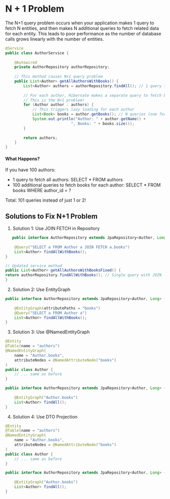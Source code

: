 # N + 1 Problem

The N+1 query problem occurs when your application makes 1 query to fetch N entities, and then makes N additional queries to fetch related data for each entity. This leads to poor performance as the number of database calls grows linearly with the number of entities.


```java
@Service
public class AuthorService {
    
    @Autowired
    private AuthorRepository authorRepository;
    
    // This method causes N+1 query problem
    public List<Author> getAllAuthorsWithBooks() {
        List<Author> authors = authorRepository.findAll(); // 1 query to get all authors
        
        // For each author, Hibernate makes a separate query to fetch books
        // This is the N+1 problem!
        for (Author author : authors) {
            // This triggers lazy loading for each author
            List<Book> books = author.getBooks(); // N queries (one for each author)
            System.out.println("Author: " + author.getName() + 
                             ", Books: " + books.size());
        }
        
        return authors;
    }
}
```

#### What Happens?

If you have 100 authors:

* 1 query to fetch all authors: SELECT * FROM authors
* 100 additional queries to fetch books for each author: SELECT * FROM books WHERE author_id = ?  

Total: 101 queries instead of just 1 or 2!


## Solutions to Fix N+1 Problem

1. Solution 1: Use JOIN FETCH in Repository
```java
   public interface AuthorRepository extends JpaRepository<Author, Long> {
    
    @Query("SELECT a FROM Author a JOIN FETCH a.books")
    List<Author> findAllWithBooks();
}

// Updated service method
public List<Author> getAllAuthorsWithBooksFixed() {
return authorRepository.findAllWithBooks(); // Single query with JOIN
}
```


2. Solution 2: Use EntityGraph

```java
public interface AuthorRepository extends JpaRepository<Author, Long> {
    
    @EntityGraph(attributePaths = "books")
    @Query("SELECT a FROM Author a")
    List<Author> findAllWithBooks();
}
```

3. Solution 3: Use @NamedEntityGraph
```java
@Entity
@Table(name = "authors")
@NamedEntityGraph(
    name = "Author.books",
    attributeNodes = @NamedAttributeNode("books")
)
public class Author {
    // ... same as before
}

public interface AuthorRepository extends JpaRepository<Author, Long> {
    
    @EntityGraph("Author.books")
    List<Author> findAll();
}
```

4. Solution 4: Use DTO Projection

```java
@Entity
@Table(name = "authors")
@NamedEntityGraph(
    name = "Author.books",
    attributeNodes = @NamedAttributeNode("books")
)
public class Author {
    // ... same as before
}

public interface AuthorRepository extends JpaRepository<Author, Long> {
    
    @EntityGraph("Author.books")
    List<Author> findAll();
}
```


